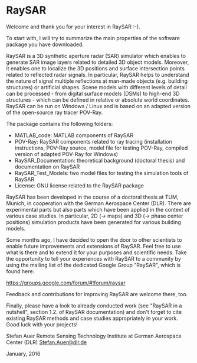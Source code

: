 # RaySAR
Welcome and thank you for your interest in RaySAR :-). 

To start with, I will try to summarize the main properties of the software package you have downloaded.

RaySAR is a 3D synthetic aperture radar (SAR) simulator which enables to generate SAR image layers related to detailed 3D object models. Moreover, it enables one to localize the 3D positions and surface intersection points related to reflected radar signals. In particular, RaySAR helps to understand the nature of signal multiple reflections at man-made objects (e.g. building structures) or artificial shapes. Scene models with different levels of detail can be processed - from digital surface models (DSMs) to high-end 3D structures - which can be defined in relative or absolute world coordinates. RaySAR can be run on Windows / Linux and is based on an adapted version of the open-source ray tracer POV-Ray.

The package contains the following folders:
- MATLAB_code: MATLAB components of RaySAR
- POV-Ray: RaySAR components related to ray tracing (installation instructions, POV-Ray source, model file for testing POV-Ray, compiled version of adapted POV-Ray for Windows) 
- RaySAR_Documentation: theoretical background (doctoral thesis) and documentation on RaySAR
- RaySAR_Test_Models: two model files for testing the simulation tools of RaySAR
- License: GNU license related to the RaySAR package

RaySAR has been developed in the course of a doctoral thesis at TUM, Munich, in cooperation with the German Aerospace Center (DLR). There are experimental parts but also parts which have been applied in the context of various case studies. In particular, 2D (-> maps) and 3D (-> phase center positions) simulation products have been generated for various building models. 

Some months ago, I have decided to open the door to other scientists to enable future improvements and extensions of RaySAR. Feel free to use what is there and to extend it for your purposes and scientific needs. Take the opportunity to tell your experiences with RaySAR to a community by using the mailing list of the dedicated Google Group "RaySAR", which is found here:

https://groups.google.com/forum/#!forum/raysar

Feedback and contributions for improving RaySAR are welcome there, too.

Finally, please have a look to already conducted work (see "RaySAR in a nutshell", section 1.2. of RaySAR documentation) and don't forget to cite existing RaySAR methods and case studies appropriately in your work. Good luck with your projects!

Stefan Auer 
Remote Sensing Technology Institute at German Aerospace Center (DLR)
Stefan.Auer@dlr.de

January, 2016

